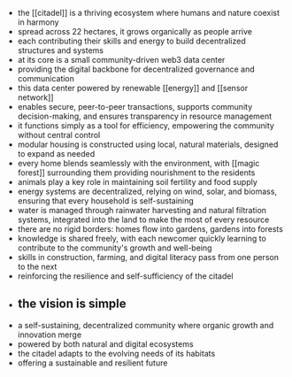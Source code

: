 - the [[citadel]] is a thriving ecosystem where humans and nature coexist in harmony
- spread across 22 hectares, it grows organically as people arrive
- each contributing their skills and energy to build decentralized structures and systems
- at its core is a small community-driven web3 data center
- providing the digital backbone for decentralized governance and communication
- this data center powered by renewable [[energy]] and [[sensor network]]
- enables secure, peer-to-peer transactions, supports community decision-making, and ensures transparency in resource management
- it functions simply as a tool for efficiency, empowering the community without central control
- modular housing is constructed using local, natural materials, designed to expand as needed
- every home blends seamlessly with the environment, with [[magic forest]] surrounding them providing nourishment to the residents
- animals play a key role in maintaining soil fertility and food supply
- energy systems are decentralized, relying on wind, solar, and biomass, ensuring that every household is self-sustaining
- water is managed through rainwater harvesting and natural filtration systems, integrated into the land to make the most of every resource
- there are no rigid borders: homes flow into gardens, gardens into forests
- knowledge is shared freely, with each newcomer quickly learning to contribute to the community's growth and well-being
- skills in construction, farming, and digital literacy pass from one person to the next
- reinforcing the resilience and self-sufficiency of the citadel
- ## the vision is simple
- a self-sustaining, decentralized community where organic growth and innovation merge
- powered by both natural and digital ecosystems
- the citadel adapts to the evolving needs of its habitats
- offering a sustainable and resilient future